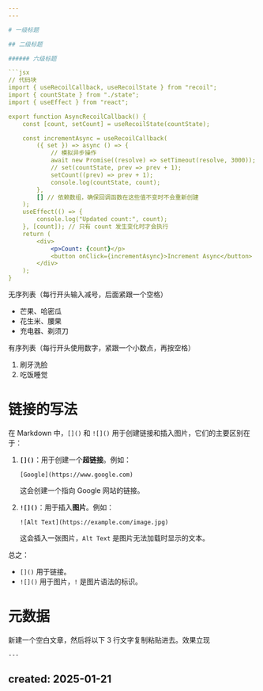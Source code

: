 ```yaml
---
---

# 一级标题

## 二级标题

###### 六级标题

```jsx
// 代码块
import { useRecoilCallback, useRecoilState } from "recoil";
import { countState } from "./state";
import { useEffect } from "react";

export function AsyncRecoilCallback() {
	const [count, setCount] = useRecoilState(countState);

	const incrementAsync = useRecoilCallback(
		({ set }) => async () => {
			// 模拟异步操作
			await new Promise((resolve) => setTimeout(resolve, 3000));
			// set(countState, prev => prev + 1);
			setCount((prev) => prev + 1);
			console.log(countState, count);
		},
		[] // 依赖数组，确保回调函数在这些值不变时不会重新创建
	);
	useEffect(() => {
		console.log("Updated count:", count);
	}, [count]); // 只有 count 发生变化时才会执行
	return (
		<div>
			<p>Count: {count}</p>
			<button onClick={incrementAsync}>Increment Async</button>
		</div>
	);
}
```

无序列表（每行开头输入减号，后面紧跟一个空格）

- 芒果、哈密瓜
- 花生米、腰果
- 充电器、剃须刀

有序列表（每行开头使用数字，紧跟一个小数点，再按空格）

1. 刷牙洗脸
2. 吃饭睡觉

# 链接的写法

在 Markdown 中，`[]()` 和 `![]()` 用于创建链接和插入图片，它们的主要区别在于：

1. **`[]()`**：用于创建一个**超链接**。例如：

    `[Google](https://www.google.com)`

    这会创建一个指向 Google 网站的链接。

2. **`![]()`**：用于插入**图片**。例如：

    `![Alt Text](https://example.com/image.jpg)`

    这会插入一张图片，`Alt Text` 是图片无法加载时显示的文本。

总之：

- `[]()` 用于链接。
- `![]()` 用于图片，`!` 是图片语法的标识。

# 元数据

新建一个空白文章，然后将以下 3 行文字复制粘贴进去。效果立现

```
---
```

created: 2025-01-21
---
```
